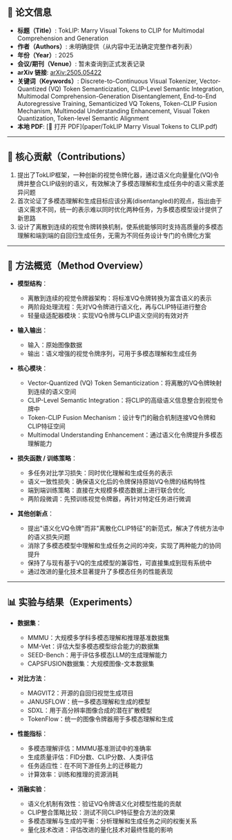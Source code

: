 ## 📘 论文信息

- **标题（Title）**: TokLIP: Marry Visual Tokens to CLIP for Multimodal Comprehension and Generation
- **作者（Authors）**: 未明确提供（从内容中无法确定完整作者列表）
- **年份（Year）**: 2025
- **会议/期刊（Venue）**: 暂未查询到正式发表记录
- **arXiv 链接**: [arXiv:2505.05422](https://arxiv.org/abs/2505.05422)
- **关键词（Keywords）**: Discrete-to-Continuous Visual Tokenizer, Vector-Quantized (VQ) Token Semanticization, CLIP-Level Semantic Integration, Multimodal Comprehension-Generation Disentanglement, End-to-End Autoregressive Training, Semanticized VQ Tokens, Token-CLIP Fusion Mechanism, Multimodal Understanding Enhancement, Visual Token Quantization, Token-level Semantic Alignment
- **本地 PDF**: [📂 打开 PDF](paper/TokLIP Marry Visual Tokens to CLIP.pdf)

---

## 🎯 核心贡献（Contributions）

1. 提出了TokLIP框架，一种创新的视觉令牌化器，通过语义化向量量化(VQ)令牌并整合CLIP级别的语义，有效解决了多模态理解和生成任务中的语义需求差异问题 
2. 首次论证了多模态理解和生成目标应该分离(disentangled)的观点，指出由于语义需求不同，统一的表示难以同时优化两种任务，为多模态模型设计提供了新思路 
3. 设计了离散到连续的视觉令牌转换机制，使系统能够同时支持高质量的多模态理解和端到端的自回归生成任务，无需为不同任务设计专门的令牌化方案 

---

## 🧠 方法概览（Method Overview）

- **模型结构**：
  - 离散到连续的视觉令牌器架构：将标准VQ令牌转换为富含语义的表示
  - 两阶段处理流程：先对VQ令牌进行语义化，再与CLIP特征进行整合
  - 轻量级适配器模块：实现VQ令牌与CLIP语义空间的有效对齐

- **输入输出**：
  - 输入：原始图像数据
  - 输出：语义增强的视觉令牌序列，可用于多模态理解和生成任务

- **核心模块**：
  - Vector-Quantized (VQ) Token Semanticization：将离散的VQ令牌映射到连续的语义空间 
  - CLIP-Level Semantic Integration：将CLIP的高级语义信息整合到视觉令牌中
  - Token-CLIP Fusion Mechanism：设计专门的融合机制连接VQ令牌和CLIP特征空间
  - Multimodal Understanding Enhancement：通过语义化令牌提升多模态理解能力

- **损失函数 / 训练策略**：
  - 多任务对比学习损失：同时优化理解和生成任务的表示
  - 语义一致性损失：确保语义化后的令牌保持原始VQ令牌的结构特性
  - 端到端训练策略：直接在大规模多模态数据上进行联合优化
  - 两阶段微调：先预训练视觉令牌器，再针对特定任务进行微调

- **其他创新点**：
  - 提出"语义化VQ令牌"而非"离散化CLIP特征"的新范式，解决了传统方法中的语义损失问题 
  - 消除了多模态模型中理解和生成任务之间的冲突，实现了两种能力的协同提升
  - 保持了与现有基于VQ的生成模型的兼容性，可直接集成到现有系统中
  - 通过改进的量化技术显著提升了多模态任务的性能表现

---

## 📊 实验与结果（Experiments）

- **数据集**：
  - MMMU：大规模多学科多模态理解和推理基准数据集 
  - MM-Vet：评估大型多模态模型综合能力的数据集 
  - SEED-Bench：用于评估多模态LLM的生成理解能力 
  - CAPSFUSION数据集：大规模图像-文本数据集 

- **对比方法**：
  - MAGVIT2：开源的自回归视觉生成项目 
  - JANUSFLOW：统一多模态理解和生成的模型 
  - SDXL：用于高分辨率图像合成的潜在扩散模型 
  - TokenFlow：统一的图像令牌器用于多模态理解和生成 

- **性能指标**：
  - 多模态理解评估：MMMU基准测试中的准确率
  - 生成质量评估：FID分数、CLIP分数、人类评估
  - 任务适应性：在不同下游任务上的迁移能力
  - 计算效率：训练和推理的资源消耗

- **消融实验**：
  - 语义化机制有效性：验证VQ令牌语义化对模型性能的贡献
  - CLIP整合策略比较：测试不同CLIP特征整合方法的效果
  - 多模态理解与生成的平衡：分析理解和生成任务之间的权衡关系
  - 量化技术改进：评估改进的量化技术对最终性能的影响 